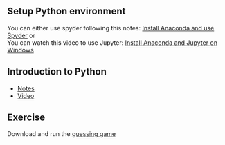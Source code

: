 ## Setup Python environment
You can either use spyder following this notes: [Install Anaconda and use Spyder]() or  
You can watch this video to use Jupyter: [Install Anaconda and Jupyter on Windows](https://www.youtube.com/watch?v=uOwCiZKj2rg)


## Introduction to Python
+ [Notes]()
+ [Video](https://personalpages.manchester.ac.uk/staff/stefan.guettel/py/01-video.php)

## Exercise
Download and run the [guessing game]()
